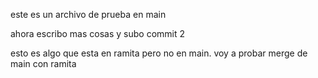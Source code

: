 este es un archivo de prueba en main

ahora escribo mas cosas y subo commit 2

esto es algo que esta en ramita pero no en main.
voy a probar merge de main con ramita
